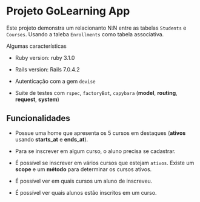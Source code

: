 # Projeto GoLearning App

Este projeto demonstra um relacionanto N:N entre as tabelas `Students` e `Courses`. Usando a taleba `Enrollments` como tabela associativa.

Algumas características

* Ruby version: ruby 3.1.0

* Rails version: Rails 7.0.4.2

* Autenticação com a gem `devise`

* Suite de testes com `rspec`, `factoryBot`, `capybara` (**model**, **routing**, **request**, **system**)

## Funcionalidades

* Possue uma home que apresenta os 5 cursos em destaques (**ativos** usando **starts_at** e **ends_at**).

* Para se inscrever em algum curso, o aluno precisa se cadastrar.

* É possível se inscrever em vários cursos que estejam `ativos`. Existe um **scope** e um **método** para determinar os cursos ativos.

* É possível ver em quais cursos um aluno de inscreveu.

* É possível ver quais alunos estão inscritos em um curso.
